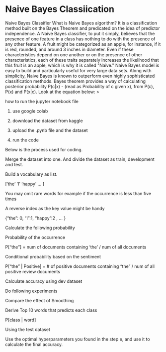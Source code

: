 # Naive Bayes Classiication
Naive Bayes Classifier
What is Naive Bayes algorithm?
It is a classification method built on the Bayes Theorem and predicated on the idea of predictor independence. A
Naive Bayes classifier, to put it simply, believes that the presence of one feature in a class has nothing to do
with the presence of any other feature.
A fruit might be categorized as an apple, for instance, if it is red, rounded, and around 3 inches in diameter. Even
if these characteristics depend on one another or on the presence of other characteristics, each of these traits
separately increases the likelihood that this fruit is an apple, which is why it is called "Naive."
Naive Bayes model is easy to build and particularly useful for very large data sets. Along with
simplicity, Naive Bayes is known to outperform even highly sophisticated classification methods.
Bayes theorem provides a way of calculating posterior probability P(c|x) - (read as Probability of c given x), from
P(c), P(x) and P(x|c). Look at the equation below: >

how to run the jupyter notebook file

1. use google colab

2. download the dataset from kaggle

3. upload the .pynb file and the dataset

4. run the code


Below is the process used for coding.

Merge the dataset into one. And divide the dataset as train, development and test. 

Build a vocabulary as list. 

[‘the’ ‘I’ ‘happy’ … ] 

You may omit rare words for example if the occurrence is less than five times

A reverse index as the key value might be handy

{“the”: 0, “I”:1, “happy”:2 , … }

Calculate the following probability

Probability of the occurrence

P[“the”] = num of documents containing ‘the’ / num of all documents

Conditional probability based on the sentiment

P[“the” | Positive]  = # of positive documents containing “the” / num of all positive review documents

Calculate accuracy using dev dataset  

Do following experiments

Compare the effect of Smoothing

Derive Top 10 words that predicts each class

P[class | word] 

Using the test dataset

Use the optimal hyperparameters you found in the step e, and use it to calculate the final accuracy. 
